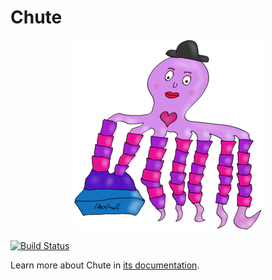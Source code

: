 Chute
=====

<p align="center">
  <img src="https://github.com/bernardphp/chute/raw/master/doc/logo.png" alt="Chute" />
</p>

[![Build Status](https://travis-ci.org/bernardphp/chute.png?branch=master)](https://travis-ci.org/bernardphp/chute)

Learn more about Chute in [its documentation](http://bernardphp.com/docs/chute).
